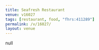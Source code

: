 ```yaml
---
title: Seafresh Restaurant
venue: v16027
tags: [restaurant, food, "fhrs:411289"]
permalink: /v/16027/
layout: venue
---
```

null